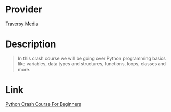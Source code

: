 # Provider

[Traversy Media](https://www.youtube.com/@TraversyMedia)


# Description

> In this crash course we will be going over Python programming basics like variables, data types and structures, functions, loops, classes and more.

# Link

[Python Crash Course For Beginners](https://youtu.be/JJmcL1N2KQs)